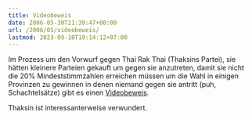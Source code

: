 ```yaml
---
title: Videobeweis
date: 2006-05-30T21:39:47+00:00
url: /2006/05/videobeweis/
lastmod: 2023-09-10T19:14:12+07:00
---
```

Im Prozess um den Vorwurf gegen Thai Rak Thai (Thaksins Partei), sie hätten kleinere Parteien gekauft um gegen sie anzutreten, damit sie nicht die 20% Mindeststimmzahlen erreichen müssen um die Wahl in einigen Provinzen zu gewinnen in denen niemand gegen sie antritt (puh, Schachtelsätze) gibt es einen [Videobeweis][1].

Thaksin ist interessanterweise verwundert.

 [1]: http://www.nationmultimedia.com/2006/05/31/headlines/headlines_30005339.php
